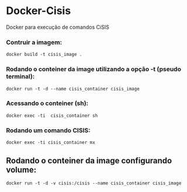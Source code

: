 # Docker-Cisis

Docker para execução de comandos CiSIS

### Contruir a imagem:

```docker build -t cisis_image . ```

### Rodando o conteiner da image utilizando a opção **-t** (pseudo terminal):

```docker run -t -d --name cisis_container cisis_image```

### Acessando o conteiner (sh):

```docker exec -ti  cisis_container sh```

### Rodando um comando CISIS:

```docker exec -ti cisis_container mx```

## Rodando o conteiner da image configurando volume:

```docker run -t -d -v cisis:/cisis --name cisis_container cisis_image```
